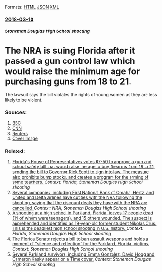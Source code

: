 
Formats: [HTML](/news/2018/03/10/the-nra-is-suing-florida-after-it-passed-a-gun-control-law-which-would-raise-the-minimum-age-for-purchasing-guns-from-18-to-21.html)  [JSON](/news/2018/03/10/the-nra-is-suing-florida-after-it-passed-a-gun-control-law-which-would-raise-the-minimum-age-for-purchasing-guns-from-18-to-21.json)  [XML](/news/2018/03/10/the-nra-is-suing-florida-after-it-passed-a-gun-control-law-which-would-raise-the-minimum-age-for-purchasing-guns-from-18-to-21.xml)  

### [2018-03-10](/news/2018/03/10/index.md)

##### Stoneman Douglas High School shooting
# The NRA is suing Florida after it passed a gun control law which would raise the minimum age for purchasing guns from 18 to 21. 

The lawsuit says the bill violates the rights of young women as they are less likely to be violent.


### Sources:

1. [BBC](http://www.bbc.com/news/world-us-canada-43352078)
2. [CNN](https://edition.cnn.com/2018/03/09/us/nra-sues-florida-gun-law/index.html)
3. [Reuters](https://www.reuters.com/article/us-usa-guns-bumpstocks/justice-department-files-regulation-to-ban-bump-stocks-idUSKCN1GM0JN)
3. [Cover Image](https://ichef.bbci.co.uk/news/1024/branded_news/15E37/production/_100355698_hi045421618.jpg)

### Related:

1. [Florida's House of Representatives votes 67-50 to approve a gun and school safety bill that would raise the age to buy firearms from 18 to 21, sending the bill to Governor Rick Scott to sign into law. The measure also prohibits bump stocks, and creates a program for the arming of some teachers. ](/news/2018/03/7/florida-s-house-of-representatives-votes-67a50-to-approve-a-gun-and-school-safety-bill-that-would-raise-the-age-to-buy-firearms-from-18-to.md) _Context: Florida, Stoneman Douglas High School shooting_
2. [Several companies, including First National Bank of Omaha, Hertz, and United and Delta airlines have cut ties with the NRA following the shooting, saying that the discount deals they have with the NRA are cancelled. ](/news/2018/02/24/several-companies-including-first-national-bank-of-omaha-hertz-and-united-and-delta-airlines-have-cut-ties-with-the-nra-following-the-sho.md) _Context: NRA, Stoneman Douglas High School shooting_
3. [A shooting at a high school in Parkland, Florida, leaves 17 people dead (14 of whom were teenagers), and 15 others wounded. The suspect is apprehended and identified as 19-year-old former student Nikolas Crus. This is the deadliest high school shooting in U.S. history. ](/news/2018/02/14/a-shooting-at-a-high-school-in-parkland-florida-leaves-17-people-dead-14-of-whom-were-teenagers-and-15-others-wounded-the-suspect-is-a.md) _Context: Florida, Stoneman Douglas High School shooting_
4. [The Florida Senate rejects a bill to ban assault weapons and holds a moment of "silence and reflection" for the Parkland, Florida, victims. ](/news/2018/03/3/the-florida-senate-rejects-a-bill-to-ban-assault-weapons-and-holds-a-moment-of-asilence-and-reflectiona-for-the-parkland-florida-victi.md) _Context: Stoneman Douglas High School shooting_
5. [ Several Parkland survivors, including Emma Gonzalez, David Hogg and Cameron Kasky appear on a Time cover.](/news/2018/03/22/several-parkland-survivors-including-emma-gonzalez-david-hogg-and-cameron-kasky-appear-on-a-time-cover.md) _Context: Stoneman Douglas High School shooting_
